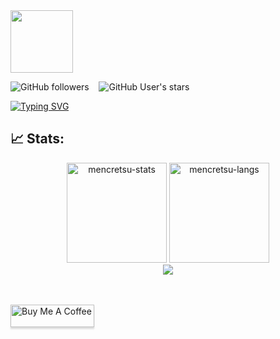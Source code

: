 <div id="header" align="left">
  <img src="https://media.tenor.com/_mOMxTWntRcAAAAi/pepe-gaming.gif" width="100"/>
</div>

<img alt="GitHub followers" src="https://img.shields.io/github/followers/mencretsu?style=social"> &nbsp;&nbsp; <img alt="GitHub User's stars" src="https://img.shields.io/github/stars/mencretsu?style=social"/>

[![Typing SVG](https://readme-typing-svg.herokuapp.com?color=3D85C6&size=34&multiline=true&width=700&lines=Welcome+To+~iz's+GitHub+Profile)](https://git.io/typing-svg)

## 📈 Stats:

<div align="center">
<img height="160em" src="https://github-readme-stats.vercel.app/api/?username=mencretsu&layout=compact&show_icons=true&theme=algolia" alt="mencretsu-stats"/>
<img height="160em" src="https://github-readme-stats.vercel.app/api/top-langs/?username=mencretsu&layout=compact&show_icon=true&theme=algolia" alt="mencretsu-langs"/>
</div>
<div align="center">
  <img src="http://github-readme-streak-stats.herokuapp.com?user=mencretsu&theme=algolia&background=0d1117&hide_border=false" />
  <!-- <img src="https://peaceful-beyond-61134.herokuapp.com/graph?username=mencretsu&theme=react-dark"/> -->
</div><br><br>

<a href="https://www.buymeacoffee.com/mencretsu" target="_blank"><img src="https://www.buymeacoffee.com/assets/img/guidelines/download-assets-sm-1.svg" alt="Buy Me A Coffee" style="height: 36px !important;width: 134px !important;box-shadow: 0px 3px 2px 0px rgba(190, 190, 190, 0.5) !important;-webkit-box-shadow: 0px 3px 2px 0px rgba(190, 190, 190, 0.5) !important;" ></a>
